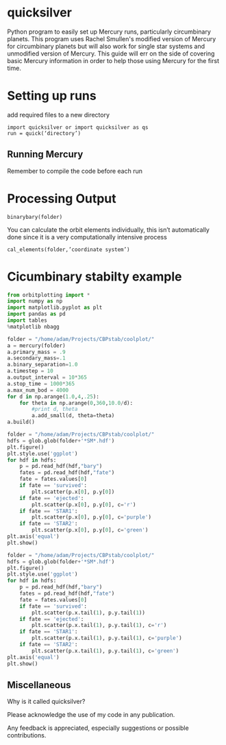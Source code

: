 # quicksilver
Python program to easily set up Mercury runs, particularly circumbinary planets.
This program uses Rachel Smullen's modified version of Mercury for circumbinary planets but will also work for single star systems and unmodified version of Mercury. 
This guide will err on the side of covering basic Mercury information in order to help those using Mercury for the first time.

Setting up runs
===========
add required files to a new directory
```
import quicksilver or import quicksilver as qs
run = quick(‘directory’)
```

Running Mercury
-----
Remember to compile the code before each run


Processing Output
==========
```
binarybary(folder)
```
You can calculate the orbit elements individually, this isn’t automatically done since it is a very computationally intensive process
```
cal_elements(folder,’coordinate system’)
```
Cicumbinary stabilty example
==========


```python
from orbitplotting import *
import numpy as np
import matplotlib.pyplot as plt
import pandas as pd
import tables
%matplotlib nbagg
```


```python
folder = "/home/adam/Projects/CBPstab/coolplot/"
a = mercury(folder)
a.primary_mass = .9
a.secondary_mass=.1
a.binary_separation=1.0
a.timestep = 10
a.output_interval = 10*365
a.stop_time = 1000*365
a.max_num_bod = 4000
for d in np.arange(1.0,4,.25):
    for theta in np.arange(0,360,10.0/d):
        #print d, theta
        a.add_small(d, theta=theta)
a.build()
```


```python
folder = "/home/adam/Projects/CBPstab/coolplot/"
hdfs = glob.glob(folder+'*SM*.hdf')
plt.figure()
plt.style.use('ggplot')
for hdf in hdfs:
    p = pd.read_hdf(hdf,"bary")
    fates = pd.read_hdf(hdf,"fate")
    fate = fates.values[0]
    if fate == 'survived':
        plt.scatter(p.x[0], p.y[0])
    if fate == 'ejected':
        plt.scatter(p.x[0], p.y[0], c='r')
    if fate == 'STAR1':
        plt.scatter(p.x[0], p.y[0], c='purple')
    if fate == 'STAR2':
        plt.scatter(p.x[0], p.y[0], c='green')
plt.axis('equal')
plt.show()
```



```python
folder = "/home/adam/Projects/CBPstab/coolplot/"
hdfs = glob.glob(folder+'*SM*.hdf')
plt.figure()
plt.style.use('ggplot')
for hdf in hdfs:
    p = pd.read_hdf(hdf,"bary")
    fates = pd.read_hdf(hdf,"fate")
    fate = fates.values[0]
    if fate == 'survived':
        plt.scatter(p.x.tail(1), p.y.tail(1))
    if fate == 'ejected':
        plt.scatter(p.x.tail(1), p.y.tail(1), c='r')
    if fate == 'STAR1':
        plt.scatter(p.x.tail(1), p.y.tail(1), c='purple')
    if fate == 'STAR2':
        plt.scatter(p.x.tail(1), p.y.tail(1), c='green')
plt.axis('equal')
plt.show()
```


Miscellaneous
-----
Why is it called quicksilver?

Please acknowledge the use of my code in any publication.

Any feedback is appreciated, especially suggestions or possible contributions.
